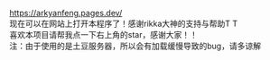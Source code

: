 https://arkyanfeng.pages.dev/  
现在可以在网站上打开本程序了！感谢rikka大神的支持与帮助T T  
喜欢本项目请帮我点一下右上角的star，感谢大家！！  
注：由于使用的是土豆服务器，所以会有加载缓慢导致的bug，请多谅解
